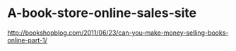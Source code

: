 # A-book-store-online-sales-site
http://bookshopblog.com/2011/06/23/can-you-make-money-selling-books-online-part-1/
